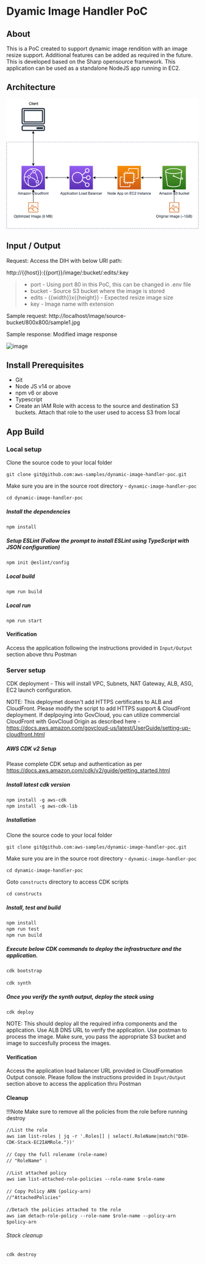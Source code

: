# Dyamic Image Handler PoC

## About

This is a PoC created to support dynamic image rendition with an image resize support. Additional features can be added as required in the future. This is developed based on the Sharp opensource framework. This application can be used as a standalone NodeJS app running in EC2. 
## Architecture

![image](./arch-diagram.png)

## Input / Output

Request:
Access the DIH with below URI path:

http://{{host}}:{{port}}/image/:bucket/:edits/:key

> - port - Using port 80 in this PoC, this can be changed in .env file
> - bucket - Source S3 bucket where the image is stored
> - edits - {{width}}x{{height}} - Expected resize image size
> - key - Image name with extension

Sample request:
http://localhost/image/source-bucket/800x800/sample1.jpg

Sample response:
Modified image response

![image](./postmanrequest.png)

## Install Prerequisites

- Git
- Node JS v14 or above
- npm v6 or above
- Typescript
- Create an IAM Role with access to the source and destination S3 buckets. Attach that role to the user used to access S3 from local

## App Build

### Local setup

Clone the source code to your local folder

```
git clone git@github.com:aws-samples/dynamic-image-handler-poc.git
```

Make sure you are in the source root directory - `dynamic-image-handler-poc`

```
cd dynamic-image-handler-poc
```

##### Install the dependencies

```
npm install
```

##### Setup ESLint (Follow the prompt to install ESLint using TypeScript with JSON configuration)

```
npm init @eslint/config
```

##### Local build

```
npm run build
```

##### Local run

```
npm run start
```

#### Verification

Access the application following the instructions provided in `Input/Output` section above thru Postman

### Server setup

CDK deployment - This will install VPC, Subnets, NAT Gateway, ALB, ASG, EC2 launch configuration. 

NOTE: This deploymet doesn't add HTTPS certificates to ALB and CloudFront. Please modify the script to add HTTPS support & CloudFront deployment. If deplpoying into GovCloud, you can utilize commercial CloudFront with GovCloud Origin as described here - https://docs.aws.amazon.com/govcloud-us/latest/UserGuide/setting-up-cloudfront.html

##### AWS CDK v2 Setup

Please complete CDK setup and authentication as per https://docs.aws.amazon.com/cdk/v2/guide/getting_started.html

#####  Install latest cdk version

```
npm install -g aws-cdk
npm install -g aws-cdk-lib
```

#####  Installation

Clone the source code to your local folder

```
git clone git@github.com:aws-samples/dynamic-image-handler-poc.git
```

Make sure you are in the source root directory - `dynamic-image-handler-poc`

```
cd dynamic-image-handler-poc
```

Goto `constructs` directory to access CDK scripts 

```
cd constructs
```

#####  Install, test and build

```
npm install
npm run test
npm run build
```



##### Execute below CDK commands to deploy the infrastructure and the application. 

```
cdk bootstrap

cdk synth

```

##### Once you verify the synth output, deploy the stack using

```
cdk deploy
```

NOTE: This should deploy all the required infra components and the application. Use ALB DNS URL to verify the application. Use postman to process the image. Make sure, you pass the appropriate S3 bucket and image to succesfully process the images.

#### Verification

Access the application load balancer URL provided in CloudFormation Output console. Please follow the instructions provided in `Input/Output` section above to access the application thru Postman

#### Cleanup 

!!!Note Make sure to remove all the policies from the role before running destroy

```
//List the role
aws iam list-roles | jq -r '.Roles[] | select(.RoleName|match("DIH-CDK-Stack-EC2IAMRole."))'

// Copy the full rolename (role-name)
// "RoleName" :

//List attached policy
aws iam list-attached-role-policies --role-name $role-name

// Copy Policy ARN (policy-arn)
//"AttachedPolicies"

//Detach the policies attached to the role
aws iam detach-role-policy --role-name $role-name --policy-arn $policy-arn

```

###### Stack cleanup   

```
cdk destroy
```



